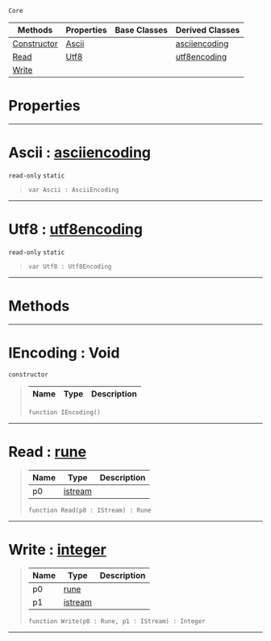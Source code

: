  `Core`

|Methods|Properties|Base Classes|Derived Classes|
|---|---|---|---|
|[Constructor](iencoding.md#iencoding-void)|[Ascii](iencoding.md#ascii-zilch-engine-docume)| |[asciiencoding](asciiencoding.md)|
|[Read](iencoding.md#read-zilch-engine-documen)|[Utf8](iencoding.md#utf8-zilch-engine-documen)| |[utf8encoding](utf8encoding.md)|
|[Write](iencoding.md#write-zilch-engine-docume)| | | |


 #  Properties


---  
 #  Ascii : [asciiencoding](asciiencoding.md)

 `read-only` `static`

> 
> ```TS:Nada
> var Ascii : AsciiEncoding


---  
 #  Utf8 : [utf8encoding](utf8encoding.md)

 `read-only` `static`

> 
> ```TS:Nada
> var Utf8 : Utf8Encoding


---  
 #  Methods


---  
 #  IEncoding : Void

 `constructor`

> 
> |Name|Type|Description|
> |---|---|---|
> ```TS:Nada
> function IEncoding()
> ``` 


---  
 #  Read : [rune](rune.md)

> 
> |Name|Type|Description|
> |---|---|---|
> |p0|[istream](istream.md)| |
> ```TS:Nada
> function Read(p0 : IStream) : Rune
> ``` 


---  
 #  Write : [integer](integer.md)

> 
> |Name|Type|Description|
> |---|---|---|
> |p0|[rune](rune.md)| |
> |p1|[istream](istream.md)| |
> ```TS:Nada
> function Write(p0 : Rune, p1 : IStream) : Integer
> ``` 


---  
 

 